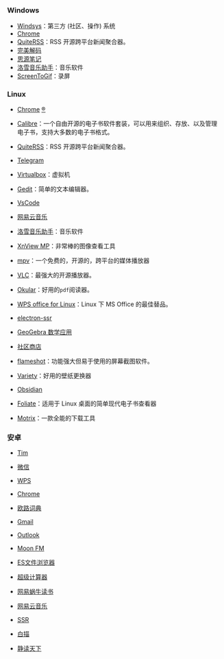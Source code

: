 ### Windows

- [Windsys](https://windsys.win/)：第三方 (社区、操作) 系统
- [Chrome](https://www.google.com/intl/zh-CN/chrome/)
- [QuiteRSS](https://quiterss.org/)：RSS 开源跨平台新闻聚合器。
- [完美解码](https://jm.wmzhe.com/)
- [思源笔记](https://b3log.org/siyuan/)
- [洛雪音乐助手](https://github.com/lyswhut/lx-music-desktop)：音乐软件
- [ScreenToGif](https://www.screentogif.com/)：录屏

### Linux

- [Chrome](https://www.google.com/intl/zh-CN/chrome/) [®](https://omahaproxy.appspot.com/)

- [Calibre](https://calibre-ebook.com/)：一个自由开源的电子书软件套装，可以用来组织、存放、以及管理电子书，支持大多数的电子书格式。

- [QuiteRSS](https://quiterss.org/)：RSS 开源跨平台新闻聚合器。

- [Telegram](https://telegram.org/)

- [Virtualbox](https://www.virtualbox.org/)：虚拟机

- [Gedit](https://wiki.gnome.org/Apps/Gedit)：简单的文本编辑器。

- [VsCode](https://code.visualstudio.com/)

- [网易云音乐](https://music.163.com/#/download)

- [洛雪音乐助手](https://github.com/lyswhut/lx-music-desktop)：音乐软件

- [XnView MP](http://www.xnview.com/)：非常棒的图像查看工具

- [mpv](https://mpv.io/)：一个免费的，开源的，跨平台的媒体播放器

- [VLC](https://www.videolan.org/vlc/index.zh.html)：最强大的开源播放器。

- [Okular](https://okular.kde.org/)：好用的`pdf`阅读器。

- [WPS office for Linux](https://www.wps.cn/product/wpslinux)：Linux 下 MS Office 的最佳替品。

- [electron-ssr](https://github.com/qingshuisiyuan/electron-ssr-backup/releases)

- [GeoGebra 数学应用](http://ggb123.cn/)

- [社区商店](https://gitee.com/deepin-community-store/spark-store)

- [flameshot](https://github.com/flameshot-org/flameshot/)：功能强大但易于使用的屏幕截图软件。

- [Variety](https://launchpad.net/variety)：好用的壁纸更换器

- [Obsidian](https://obsidian.md/)

- [Foliate](https://johnfactotum.github.io/foliate/)：适用于 Linux 桌面的简单现代电子书查看器

- [Motrix](https://github.com/agalwood/Motrix/)：一款全能的下载工具

### 安卓

- [Tim](https://tim.qq.com/)  

- [微信](https://weixin.qq.com/)

- [WPS](https://www.wps.cn/)

- [Chrome](https://www.google.cn/intl/zh-CN/chrome/)

- [欧路词典](https://www.eudic.net/v4/en/app/eudic)

- [Gmail](https://play.google.com/store/apps/details?id=com.google.android.gm&hl=en_US)

- [Outlook](https://play.google.com/store/apps/details?id=com.microsoft.office.outlook&hl=en_US)

- [Moon FM](https://moon.fm/)

- [ES文件浏览器](https://www.coolapk.com/apk/com.estrongs.android.pop)

- [超级计算器](http://www.mz6.net/soft/17617.html)

- [网易蜗牛读书](https://du.163.com/)

- [网易云音乐](https://music.163.com/)

- [SSR](https://github.com/shadowsocksrr/shadowsocksr-android/releases)

- [白描](https://baimiao.uzero.cn/)

- [静读天下](https://www.moondownload.com/chinese.html)